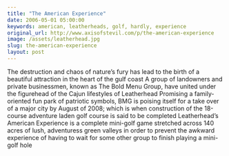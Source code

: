 ```yaml
---
title: "The American Experience"
date: 2006-05-01 05:00:00
keywords: american, leatherheads, golf, hardly, experience
original_url: http://www.axisofstevil.com/p/the-american-experience
image: /assets/leatherhead.jpg
slug: the-american-experience
layout: post
---
```


The destruction and chaos of nature’s fury has lead to the birth of a beautiful attraction in the heart of the gulf coast A group of landowners and private businessmen, known as The Bold Menu Group, have united under the figurehead of the Cajun lifestyles of Leatherhead Promising a family-oriented fun park of patriotic symbols, BMG is poising itself for a take over of a major city by August of 2008; which is when construction of the 18-course adventure laden golf course is said to be completed Leatherhead’s American Experience is a complete mini-golf game stretched across 140 acres of lush, adventuress green valleys in order to prevent the awkward experience of having to wait for some other group to finish playing a mini-golf hole

